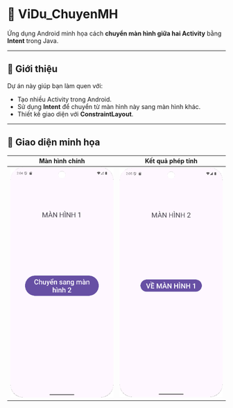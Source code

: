 # 📱 ViDu_ChuyenMH

Ứng dụng Android minh họa cách **chuyển màn hình giữa hai Activity** bằng **Intent** trong Java.

---

## 🚀 Giới thiệu
Dự án này giúp bạn làm quen với:
- Tạo nhiều Activity trong Android.
- Sử dụng **Intent** để chuyển từ màn hình này sang màn hình khác.
- Thiết kế giao diện với **ConstraintLayout**.

---

## 📱 Giao diện minh họa

| Màn hình chính | Kết quả phép tính |
|:---------------:|:-----------------:|
| <img src="images/screen6.png" alt="Screen 1" width="300"/> | <img src="images/screen7.png" alt="Screen 2" width="300"/> |